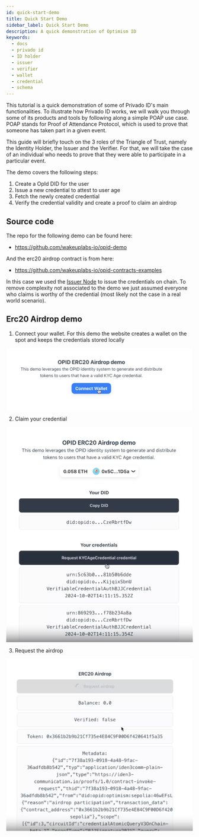 ```yaml
---
id: quick-start-demo
title: Quick Start Demo
sidebar_label: Quick Start Demo
description: A quick demonstration of Optimism ID
keywords:
  - docs
  - privado id
  - ID holder
  - issuer
  - verifier
  - wallet
  - credential
  - schema
---
```


This tutorial is a quick demonstration of some of Privado ID's main functionalities. To illustrate how Privado ID works, we will walk you through some of its products and tools by following along a simple POAP use case.
POAP stands for Proof of Attendance Protocol, which is used to prove that someone has taken part in a given event.

This guide will briefly touch on the 3 roles of the Triangle of Trust, namely the Identity Holder, the Issuer and the Verifier. For that, we will take the case of an individual who needs to prove that they were able to participate in a particular event.

The demo covers the following steps:

1. Create a OpId DID for the user
2. Issue a new credential to attest to user age
3. Fetch the newly created credential
4. Verify the credential validity and create a proof to claim an airdrop

## Source code

The repo for the following demo can be found here: 
- https://github.com/wakeuplabs-io/opid-demo

And the erc20 airdrop contract is from here:
- https://github.com/wakeuplabs-io/opid-contracts-examples

In this case we used the [Issuer Node](https://github.com/wakeuplabs-io/opid-issuer-node) to issue the credentials on chain. To remove complexity not associated to the demo we just assumed everyone who claims is worthy of the credential (most likely not the case in a real world scenario).

## Erc20 Airdrop demo

1. Connect your wallet. For this demo the website creates a wallet on the spot and keeps the credentials stored locally

<div align="center">
<img src='../static/img/demo/connect-wallet.png' align="center" width="700"/>
</div>

2. Claim your credential

<div align="center">
<img src='../static/img/demo/claim-credential.png' align="center" width="700"/>
</div>

3. Request the airdrop

<div align="center">
<img src='../static/img/demo/claim-airdrop.png' align="center" width="700"/>
</div>
